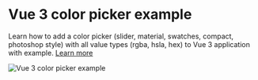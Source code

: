 # Vue 3 color picker example
Learn how to add a color picker (slider, material, swatches, compact, photoshop style) with all value types (rgba, hsla, hex) to Vue 3 application with example. [Learn more](https://www.nightprogrammer.com/vue-js/how-to-add-a-color-picker-to-vue-3-app-example/)

![Vue 3 color picker example](https://i0.wp.com/www.nightprogrammer.com/wp-content/uploads/2022/09/color-picker-vuejs-vue-3-example.gif)
